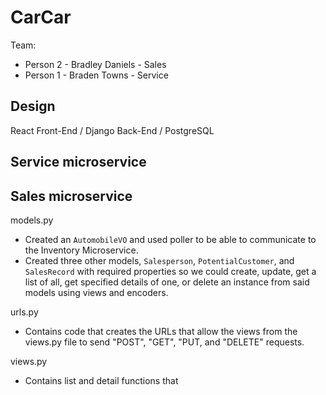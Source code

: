 # CarCar

Team:

* Person 2 - Bradley Daniels - Sales
* Person 1 - Braden Towns - Service

## Design

React Front-End / Django Back-End / PostgreSQL

## Service microservice

<!-- Explain your models and integration with the inventory
microservice, here. -->


## Sales microservice

models.py
- Created an `AutomobileVO` and used poller to be able to communicate to the Inventory Microservice.
- Created three other models, `Salesperson`, `PotentialCustomer`, and `SalesRecord` with required properties so we could create, update, get a list of all, get specified details of one, or delete an instance from said models using views and encoders.

urls.py
- Contains code that creates the URLs that allow the views from the views.py file to send "POST", "GET", "PUT, and "DELETE" requests.

views.py
- Contains list and detail functions that
